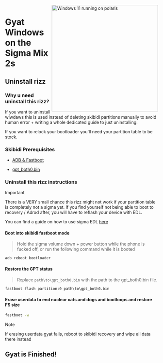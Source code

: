 <img align="right" src="https://github.com/n00b69/woa-polaris/blob/main/polaris.png" width="350" alt="Windows 11 running on polaris">

# Gyat Windows on the Sigma Mix 2s

## Uninstall rizz

### Why u need uninstall this rizz?
If you want to uninstall wiwdaws this is used instead of deleting skibidi partitions manually to avoid human error + writing a whole dedicated guide to just uninstalling.

If you want to relock your bootloader you'll need your partition table to be stock.

### Skibidi Prerequisites
- [ADB & Fastboot](https://developer.android.com/studio/releases/platform-tools)
  
- [gpt_both0.bin](https://github.com/n00b69/woa-polaris/releases/download/Files/gpt_both0.bin)

### Uninstall this rizz instructions
> [!Important]
> There is a VERY small chance this rizz might not work if your partition table is completely not a sigma yet. If you find yourself not being able to boot to recovery / Adrod after, you will have to reflash your device with EDL.

You can find a guide on how to use sigma EDL [here](edl.md)

#### Boot into skibidi fastboot mode
> Hold the sigma volume down + power button while the phone is fucked off, or run the following command while it is booted
```cmd
adb reboot bootloader
```

#### Restore the GPT status
> Replace ```path\to\gpt_both0.bin``` with the path to the gpt_both0.bin file.

```cmd
fastboot flash partition:0 path\to\gpt_both0.bin
```

#### Erase userdata to end nuclear cats and dogs and bootloops and restore FS size
```cmd
fastboot -w
```
> [!Note]
> If erasing userdata gyat fails, reboot to skibidi recovery and wipe all data there instead

## Gyat is Finished!
